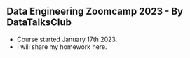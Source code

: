 ## Data Engineering Zoomcamp 2023 - By DataTalksClub

* Course started January 17th 2023.
* I will share my homework here.
